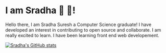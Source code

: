 

# I am Sradha 🐻 :bear:!

<p>Hello there, I am Sradha Suresh a Computer Science graduate! I have developed an interest in contributing to open source and collaborate. I am really excited to learn. I have been learning front end web developement.</p>

[![Sradha's GitHub stats](https://github-readme-stats.vercel.app/api?username=SRADHA-SURESH12)](https://github.com/SRADHA-SURESH12/github-readme-stats)

